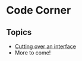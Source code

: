 <html>
    <head>
<!--include head.txt -->
        <title>
            Code Corner
        </title>
    </head>

 <body>
<!--include logo.txt -->
<!--include menu.txt -->

# Code Corner

## Topics

- [Cutting over an interface](interface_cutover.html)
- More to come!

</body>
</html>
